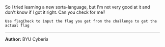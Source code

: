 So I tried learning a new sorta-language, but I'm not very good at it and don't know if I got it right. Can you check for me?

``Use flagCheck to input the flag you get from the challenge to get the actual flag``

---
**Author:** BYU Cyberia
